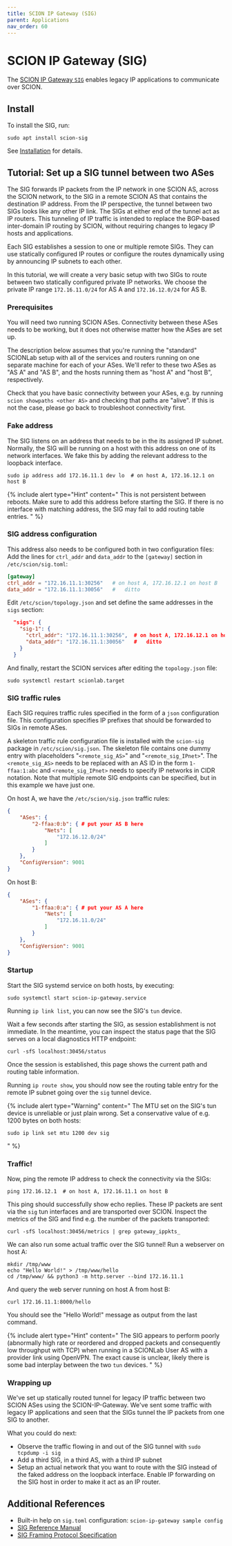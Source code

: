 ```yaml
---
title: SCION IP Gateway (SIG)
parent: Applications
nav_order: 60
---
```


# SCION IP Gateway (SIG)

The [SCION IP Gateway `SIG`](https://github.com/netsec-ethz/scion/tree/scionlab/go/posix-gateway) enables legacy IP applications to communicate over SCION.

## Install

To install the SIG, run:
```shell
sudo apt install scion-sig
```
See [Installation](../install/pkg.html#applications) for details.


## Tutorial: Set up a SIG tunnel between two ASes
The SIG forwards IP packets from the IP network in one SCION AS, across the SCION network, to the SIG in a remote SCION AS that contains the destination IP address.
From the IP perspective, the tunnel between two SIGs looks like any other IP link. The SIGs at either end of the tunnel act as IP routers.
This tunneling of IP traffic is intended to replace the BGP-based inter-domain IP routing by SCION, without requiring changes to legacy IP hosts and applications.

Each SIG establishes a session to one or multiple remote SIGs.
They can use statically configured IP routes or configure the routes dynamically using by announcing IP subnets to each other.

In this tutorial, we will create a very basic setup with two SIGs to route between two statically configured private IP networks.
We choose the private IP range `172.16.11.0/24` for AS A and `172.16.12.0/24` for AS B.


### Prerequisites
You will need two running SCION ASes.
Connectivity between these ASes needs to be working, but it does not otherwise matter how the ASes are set up.

The description below assumes that you're running the "standard" SCIONLab setup with all of the services and routers running on one separate machine for each of your ASes.
We'll refer to these two ASes as "AS A" and "AS B", and the hosts running them as "host A" and "host B", respectively.

Check that you have basic connectivity between your ASes, e.g. by running `scion showpaths <other AS>` and checking that paths are "alive".
If this is not the case, please go back to troubleshoot connectivity first.

### Fake address
The SIG listens on an address that needs to be in the its assigned IP subnet.
Normally, the SIG will be running on a host with this address on one of its network interfaces.
We fake this by adding the relevant address to the loopback interface.
```shell
sudo ip address add 172.16.11.1 dev lo  # on host A, 172.16.12.1 on host B
```

{% include alert type="Hint" content="
This is not persistent between reboots. Make sure to add this address before starting the SIG. If there is no interface with matching address, the SIG may fail to add routing table entries.
" %}

### SIG address configuration
This address also needs to be configured both in two configuration files:
Add the lines for `ctrl_addr` and `data_addr` to the `[gateway]` section in `/etc/scion/sig.toml`:
```toml
[gateway]
ctrl_addr = "172.16.11.1:30256"   # on host A, 172.16.12.1 on host B
data_addr = "172.16.11.1:30056"   #   ditto
```

Edit `/etc/scion/topology.json` and set define the same addresses in the `sigs` section:
```json
  "sigs": {
    "sig-1": {
      "ctrl_addr": "172.16.11.1:30256",  # on host A, 172.16.12.1 on host B
      "data_addr": "172.16.11.1:30056"   #   ditto
    }
  }
```
And finally, restart the SCION services after editing the `topology.json` file:

```shell
sudo systemctl restart scionlab.target
```

### SIG traffic rules

Each SIG requires traffic rules specified in the form of a `json` configuration file.
This configuration specifies IP prefixes that should be forwarded to SIGs in remote ASes.

A skeleton traffic rule configuration file is installed with the `scion-sig` package in `/etc/scion/sig.json`.
The skeleton file contains one dummy entry with placeholders "`<remote_sig_AS>`" and "`<remote_sig_IPnet>`".
The `<remote_sig_AS>` needs to be replaced with an AS ID in the form `1-ffaa:1:abc` and `<remote_sig_IPnet>` needs to specify IP networks in CIDR notation.
Note that multiple remote SIG endpoints can be specified, but in this example we have just one.

On host A, we have the `/etc/scion/sig.json` traffic rules:
```json
{
    "ASes": {
        "2-ffaa:0:b": { # put your AS B here
            "Nets": [
                "172.16.12.0/24"
            ]
        }
    },
    "ConfigVersion": 9001
}
```

On host B:
```json
{
    "ASes": {
        "1-ffaa:0:a": { # put your AS A here
            "Nets": [
                "172.16.11.0/24"
            ]
        }
    },
    "ConfigVersion": 9001
}
```

### Startup

Start the SIG systemd service on both hosts, by executing:
```shell
sudo systemctl start scion-ip-gateway.service
```

Running `ip link list`, you can now see the SIG's `tun` device.

Wait a few seconds after starting the SIG, as session establishment is not immediate.
In the meantime, you can inspect the status page that the SIG serves on a local diagnostics HTTP endpoint:
```shell
curl -sfS localhost:30456/status
```
Once the session is established, this page shows the current path and routing table information.

Running `ip route show`, you should now see the routing table entry for the remote IP subnet going over the `sig` tunnel device.

{% include alert type="Warning" content="
The MTU set on the SIG's tun device is unreliable or just plain wrong. Set a conservative value of e.g. 1200 bytes on both hosts:
```shell
sudo ip link set mtu 1200 dev sig
```
" %}


### Traffic!

Now, ping the remote IP address to check the connectivity via the SIGs:

```shell
ping 172.16.12.1  # on host A, 172.16.11.1 on host B
```
This ping should successfully show echo replies. These IP packets are sent via the `sig` tun interfaces and are transported over SCION.
Inspect the metrics of the SIG and find e.g. the number of the packets transported:
```shell
curl -sfS localhost:30456/metrics | grep gateway_ippkts_
```

We can also run some actual traffic over the SIG tunnel! Run a webserver on host A:
```shell
mkdir /tmp/www
echo "Hello World!" > /tmp/www/hello
cd /tmp/www/ && python3 -m http.server --bind 172.16.11.1
```

And query the web server running on host A from host B:
```shell
curl 172.16.11.1:8000/hello
```

You should see the "Hello World!" message as output from the last command.


{% include alert type="Hint" content="
The SIG appears to perform poorly (abnormally high rate or reordered and
dropped packets and consequently low throughput with TCP) when running in a
SCIONLab User AS with a provider link using OpenVPN. The exact cause is unclear,
likely there is some bad interplay between the two `tun` devices.
" %}


### Wrapping up

We've set up statically routed tunnel for legacy IP traffic between two SCION ASes using the SCION-IP-Gateway.
We've sent some traffic with legacy IP applications and seen that the SIGs tunnel the IP packets from one SIG to another.

What you could do next:
* Observe the traffic flowing in and out of the SIG tunnel with `sudo tcpdump -i sig`
* Add a third SIG, in a third AS, with a third IP subnet
* Setup an actual network that you want to route with the SIG instead of the faked address on the loopback interface.
  Enable IP forwarding on the SIG host in order to make it act as an IP router.


## Additional References

* Built-in help on `sig.toml` configuration: `scion-ip-gateway sample config`
* [SIG Reference Manual](https://scion.docs.anapaya.net/en/latest/manuals/gateway.html)
* [SIG Framing Protocol Specification](https://scion.docs.anapaya.net/en/latest/protocols/sig.html)
